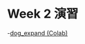 # Week 2 演習
-[dog_expand (Colab)](https://colab.research.google.com/drive/1HGyujJ831Sdt6yKJFtsbsR8_xLxzUGPT?usp=sharing)
